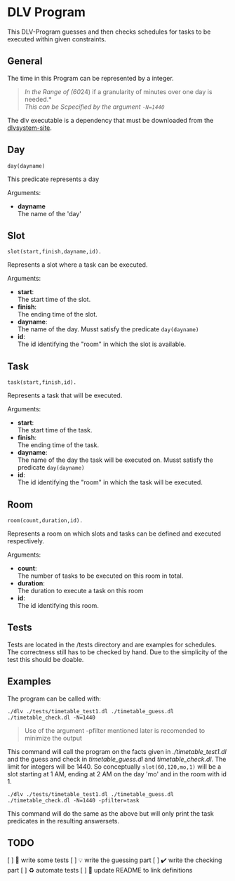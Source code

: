 # DLV Program

This DLV-Program guesses and then checks schedules for tasks to be executed within given constraints.

## General
The time in this Program can be represented by a integer.

>*In the Range of (60*24) if a granularity of minutes over one day is needed.* \
>*This can be Scpecified by the argument ```-N=1440```*

The dlv executable is a dependency that must be downloaded from the [dlvsystem-site](http://www.dlvsystem.com/dlv/).

## Day
```
day(dayname)
```
This predicate represents a day

Arguments:
* __dayname__ \
The name of the 'day'

## Slot
```
slot(start,finish,dayname,id).
```
Represents a slot where a task can be executed.

Arguments:
* __start__:\
    The start time of the slot.
* __finish__:\
    The ending time of the slot.
* __dayname__:\
    The name of the day. Musst satisfy the predicate ```day(dayname)```
* __id__:\
    The id identifying the "room" in which the slot is available.

## Task
```
task(start,finish,id).
```
Represents a task that will be executed.

Arguments:
* __start__:\
    The start time of the task.
* __finish__:\
    The ending time of the task.
* __dayname__:\
    The name of the day the task will be executed on. Musst satisfy the predicate ```day(dayname)```
* __id__:\
    The id identifying the "room" in which the task will be executed.


## Room
```
room(count,duration,id).
```
Represents a room on which slots and tasks can be defined and executed respectively.

Arguments:
* __count__:\
    The number of tasks to be executed on this room in total.
* __duration__:\
    The duration to execute a task on this room
* __id__:\
    The id identifying this room.

## Tests
Tests are located in the /tests directory and are examples for schedules.
The correctness still has to be checked by hand. Due to the simplicity of the test this should be doable.


## Examples
The program can be called with:

```
./dlv ./tests/timetable_test1.dl ./timetable_guess.dl ./timetable_check.dl -N=1440
```
> Use of the argument -pfilter mentioned later is recomended to minimize the output

This command will call the program on the facts given in *./timetable_test1.dl* and the guess and check in *timetable_guess.dl* and *timetable_check.dl*.
The limit for integers will be 1440. So conceptually ```slot(60,120,mo,1)``` will be a slot starting at 1 AM, ending at 2 AM on the day 'mo' and in the room with id 1.

```
./dlv ./tests/timetable_test1.dl ./timetable_guess.dl ./timetable_check.dl -N=1440 -pfilter=task
```
This command will do the same as the above but will only print the task predicates in the resulting answersets.

## TODO

[ ] :rocket: write some tests
[ ] :bulb: write the guessing part
[ ] :heavy_check_mark: write the checking part
[ ] :recycle: automate tests
[ ] :speech_balloon: update README to link definitions
